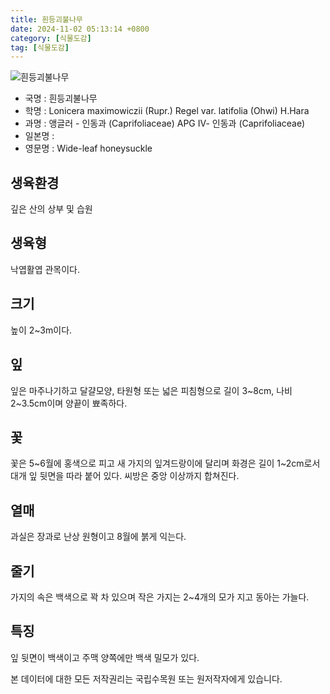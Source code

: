 ```yaml
---
title: 흰등괴불나무
date: 2024-11-02 05:13:14 +0800
category: [식물도감]
tag: [식물도감]
---
```




![흰등괴불나무](/fileUpload/plants/basic/Caprifoliaceae/Lonicera/20132/20132_20160726174209179files_th2.jpg)
- 국명 : 흰등괴불나무
- 학명 : Lonicera maximowiczii (Rupr.) Regel var. latifolia (Ohwi) H.Hara
- 과명 : 앵글러 - 인동과 (Caprifoliaceae) APG Ⅳ- 인동과 (Caprifoliaceae)
- 일본명 : 
- 영문명 : Wide-leaf honeysuckle


## 생육환경
깊은 산의 상부 및 습원
## 생육형
낙엽활엽 관목이다.
## 크기
높이 2~3m이다.
## 잎
잎은 마주나기하고 달걀모양, 타원형 또는 넓은 피침형으로 길이 3~8cm, 나비 2~3.5cm이며 양끝이 뾰족하다.
## 꽃
꽃은 5~6월에 홍색으로 피고 새 가지의 잎겨드랑이에 달리며 화경은 길이 1~2cm로서 대개 잎 뒷면을 따라 붙어 있다. 씨방은 중앙 이상까지 합쳐진다.
## 열매
과실은 장과로 난상 원형이고 8월에 붉게 익는다.
## 줄기
가지의 속은 백색으로 꽉 차 있으며 작은 가지는 2~4개의 모가 지고 동아는 가늘다.
## 특징
잎 뒷면이 백색이고 주맥 양쪽에만 백색 밀모가 있다.






본 데이터에 대한 모든 저작권리는 국립수목원 또는 원저작자에게 있습니다.
